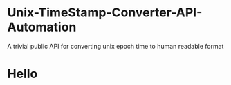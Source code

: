 # Unix-TimeStamp-Converter-API-Automation
A trivial public API for converting unix epoch time to human readable format

# Hello
